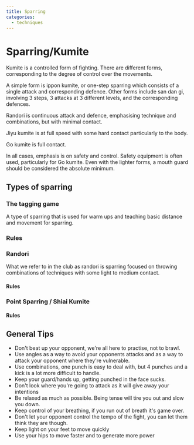 ```yaml
---
title: Sparring
categories:
  - techniques
---
```


# Sparring/Kumite

Kumite is a controlled form of fighting. There are different forms, corresponding to the degree of control over the movements.

A simple form is ippon kumite, or one-step sparring which consists of a single attack and corresponding defence. Other forms include san dan gi, involving 3 steps, 3 attacks at 3 different levels, and the corresponding defences.

Randori is continuous attack and defence, emphasising technique and combinations, but with minimal contact.

Jiyu kumite is at full speed with some hard contact particularly to the body.

Go kumite is full contact.

In all cases, emphasis is on safety and control. Safety equipment is often used, particularly for Go kumite. Even with the lighter forms, a mouth guard should be considered the absolute minimum.

## Types of sparring

### The tagging game

A type of sparring that is used for warm ups and teaching basic distance and movement for sparring.

### Rules

### Randori

What we refer to in the club as randori is sparring focused on throwing combinations of techniques with some light to medium contact.

#### Rules

### Point Sparring / Shiai Kumite

#### Rules

## General Tips

- Don't beat up your opponent, we're all here to practise, not to brawl.
- Use angles as a way to avoid your opponents attacks and as a way to attack your opponent where they're vulnerable.
- Use combinations, one punch is easy to deal with, but 4 punches and a kick is a lot more difficult to handle.
- Keep your guard/hands up, getting punched in the face sucks.
- Don't look where you're going to attack as it will give away your intentions
- Be relaxed as much as possible. Being tense will tire you out and slow you down.
- Keep control of your breathing, if you run out of breath it's game over.
- Don't let your opponent control the tempo of the fight, you can let them think they are though.
- Keep light on your feet to move quickly
- Use your hips to move faster and to generate more power
